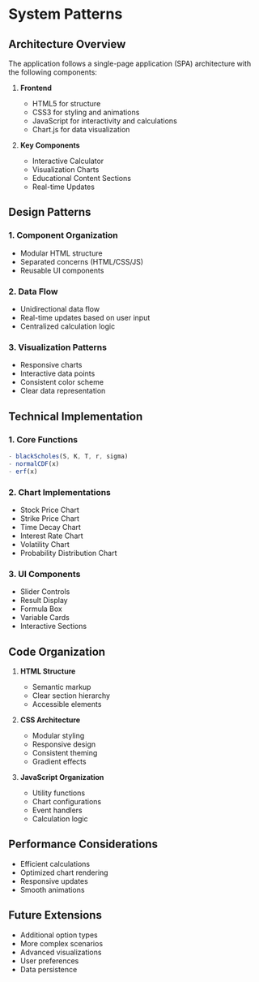 # System Patterns

## Architecture Overview
The application follows a single-page application (SPA) architecture with the following components:

1. **Frontend**
   - HTML5 for structure
   - CSS3 for styling and animations
   - JavaScript for interactivity and calculations
   - Chart.js for data visualization

2. **Key Components**
   - Interactive Calculator
   - Visualization Charts
   - Educational Content Sections
   - Real-time Updates

## Design Patterns

### 1. Component Organization
- Modular HTML structure
- Separated concerns (HTML/CSS/JS)
- Reusable UI components

### 2. Data Flow
- Unidirectional data flow
- Real-time updates based on user input
- Centralized calculation logic

### 3. Visualization Patterns
- Responsive charts
- Interactive data points
- Consistent color scheme
- Clear data representation

## Technical Implementation

### 1. Core Functions
```javascript
- blackScholes(S, K, T, r, sigma)
- normalCDF(x)
- erf(x)
```

### 2. Chart Implementations
- Stock Price Chart
- Strike Price Chart
- Time Decay Chart
- Interest Rate Chart
- Volatility Chart
- Probability Distribution Chart

### 3. UI Components
- Slider Controls
- Result Display
- Formula Box
- Variable Cards
- Interactive Sections

## Code Organization
1. **HTML Structure**
   - Semantic markup
   - Clear section hierarchy
   - Accessible elements

2. **CSS Architecture**
   - Modular styling
   - Responsive design
   - Consistent theming
   - Gradient effects

3. **JavaScript Organization**
   - Utility functions
   - Chart configurations
   - Event handlers
   - Calculation logic

## Performance Considerations
- Efficient calculations
- Optimized chart rendering
- Responsive updates
- Smooth animations

## Future Extensions
- Additional option types
- More complex scenarios
- Advanced visualizations
- User preferences
- Data persistence 
